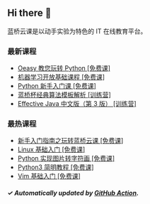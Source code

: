 ## Hi there 👋

蓝桥云课是以动手实验为特色的 IT 在线教育平台。

### 最新课程

<!-- LATEST:START -->
- [Oeasy 教您玩转 Python [免费课]](https://www.lanqiao.cn/courses/3584/)
- [机器学习开放基础课程 [免费课]](https://www.lanqiao.cn/courses/1283/)
- [Python 新手入门课 [免费课]](https://www.lanqiao.cn/courses/1330/)
- [蓝桥杯经典算法模板解析 [训练营]](https://www.lanqiao.cn/courses/4469/)
- [Effective Java 中文版（第 3 版） [训练营]](https://www.lanqiao.cn/courses/3483/)
<!-- LATEST:END -->

### 最热课程

<!-- HOTEST:START -->
- [新手入门指南之玩转蓝桥云课 [免费课]](https://www.lanqiao.cn/courses/63/)
- [Linux 基础入门 [免费课]](https://www.lanqiao.cn/courses/1/)
- [Python 实现图片转字符画 [免费课]](https://www.lanqiao.cn/courses/370/)
- [Python3 简明教程 [免费课]](https://www.lanqiao.cn/courses/596/)
- [Vim 基础入门 [免费课]](https://www.lanqiao.cn/courses/2/)
<!-- HOTEST:END -->

##### ✓ Automatically updated by [GitHub Action](https://github.com/lanqiao-courses/.github/actions/workflows/update.yml).
